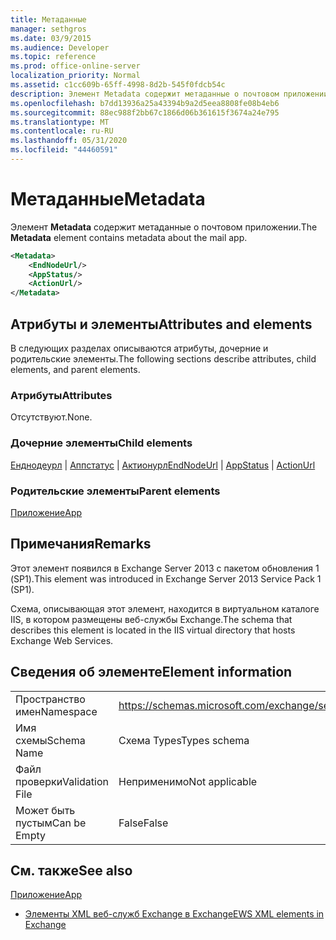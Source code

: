 ```yaml
---
title: Метаданные
manager: sethgros
ms.date: 03/9/2015
ms.audience: Developer
ms.topic: reference
ms.prod: office-online-server
localization_priority: Normal
ms.assetid: c1cc609b-65ff-4998-8d2b-545f0fdcb54c
description: Элемент Metadata содержит метаданные о почтовом приложении.
ms.openlocfilehash: b7dd13936a25a43394b9a2d5eea8808fe08b4eb6
ms.sourcegitcommit: 88ec988f2bb67c1866d06b361615f3674a24e795
ms.translationtype: MT
ms.contentlocale: ru-RU
ms.lasthandoff: 05/31/2020
ms.locfileid: "44460591"
---
```

# <a name="metadata"></a><span data-ttu-id="8412f-103">Метаданные</span><span class="sxs-lookup"><span data-stu-id="8412f-103">Metadata</span></span>

<span data-ttu-id="8412f-104">Элемент **Metadata** содержит метаданные о почтовом приложении.</span><span class="sxs-lookup"><span data-stu-id="8412f-104">The **Metadata** element contains metadata about the mail app.</span></span> 
  
```XML
<Metadata>
    <EndNodeUrl/>
    <AppStatus/>
    <ActionUrl/>
</Metadata>
```

## <a name="attributes-and-elements"></a><span data-ttu-id="8412f-105">Атрибуты и элементы</span><span class="sxs-lookup"><span data-stu-id="8412f-105">Attributes and elements</span></span>

<span data-ttu-id="8412f-106">В следующих разделах описываются атрибуты, дочерние и родительские элементы.</span><span class="sxs-lookup"><span data-stu-id="8412f-106">The following sections describe attributes, child elements, and parent elements.</span></span>
  
### <a name="attributes"></a><span data-ttu-id="8412f-107">Атрибуты</span><span class="sxs-lookup"><span data-stu-id="8412f-107">Attributes</span></span>

<span data-ttu-id="8412f-108">Отсутствуют.</span><span class="sxs-lookup"><span data-stu-id="8412f-108">None.</span></span>
  
### <a name="child-elements"></a><span data-ttu-id="8412f-109">Дочерние элементы</span><span class="sxs-lookup"><span data-stu-id="8412f-109">Child elements</span></span>

<span data-ttu-id="8412f-110">[Енднодеурл](endnodeurl.md)  |  [Аппстатус](appstatus-ex15websvcsotherref.md)  |  [Актионурл](actionurl.md)</span><span class="sxs-lookup"><span data-stu-id="8412f-110">[EndNodeUrl](endnodeurl.md) | [AppStatus](appstatus-ex15websvcsotherref.md) | [ActionUrl](actionurl.md)</span></span>
  
### <a name="parent-elements"></a><span data-ttu-id="8412f-111">Родительские элементы</span><span class="sxs-lookup"><span data-stu-id="8412f-111">Parent elements</span></span>

[<span data-ttu-id="8412f-112">Приложение</span><span class="sxs-lookup"><span data-stu-id="8412f-112">App</span></span>](app.md)
  
## <a name="remarks"></a><span data-ttu-id="8412f-113">Примечания</span><span class="sxs-lookup"><span data-stu-id="8412f-113">Remarks</span></span>

<span data-ttu-id="8412f-114">Этот элемент появился в Exchange Server 2013 с пакетом обновления 1 (SP1).</span><span class="sxs-lookup"><span data-stu-id="8412f-114">This element was introduced in Exchange Server 2013 Service Pack 1 (SP1).</span></span>
  
<span data-ttu-id="8412f-115">Схема, описывающая этот элемент, находится в виртуальном каталоге IIS, в котором размещены веб-службы Exchange.</span><span class="sxs-lookup"><span data-stu-id="8412f-115">The schema that describes this element is located in the IIS virtual directory that hosts Exchange Web Services.</span></span>
  
## <a name="element-information"></a><span data-ttu-id="8412f-116">Сведения об элементе</span><span class="sxs-lookup"><span data-stu-id="8412f-116">Element information</span></span>

|||
|:-----|:-----|
|<span data-ttu-id="8412f-117">Пространство имен</span><span class="sxs-lookup"><span data-stu-id="8412f-117">Namespace</span></span>  <br/> | https://schemas.microsoft.com/exchange/services/2006/types  <br/> |
|<span data-ttu-id="8412f-118">Имя схемы</span><span class="sxs-lookup"><span data-stu-id="8412f-118">Schema Name</span></span>  <br/> |<span data-ttu-id="8412f-119">Схема Types</span><span class="sxs-lookup"><span data-stu-id="8412f-119">Types schema</span></span>  <br/> |
|<span data-ttu-id="8412f-120">Файл проверки</span><span class="sxs-lookup"><span data-stu-id="8412f-120">Validation File</span></span>  <br/> |<span data-ttu-id="8412f-121">Неприменимо</span><span class="sxs-lookup"><span data-stu-id="8412f-121">Not applicable</span></span>  <br/> |
|<span data-ttu-id="8412f-122">Может быть пустым</span><span class="sxs-lookup"><span data-stu-id="8412f-122">Can be Empty</span></span>  <br/> |<span data-ttu-id="8412f-123">False</span><span class="sxs-lookup"><span data-stu-id="8412f-123">False</span></span>  <br/> |
   
## <a name="see-also"></a><span data-ttu-id="8412f-124">См. также</span><span class="sxs-lookup"><span data-stu-id="8412f-124">See also</span></span>



[<span data-ttu-id="8412f-125">Приложение</span><span class="sxs-lookup"><span data-stu-id="8412f-125">App</span></span>](app.md)


- [<span data-ttu-id="8412f-126">Элементы XML веб-служб Exchange в Exchange</span><span class="sxs-lookup"><span data-stu-id="8412f-126">EWS XML elements in Exchange</span></span>](ews-xml-elements-in-exchange.md)


